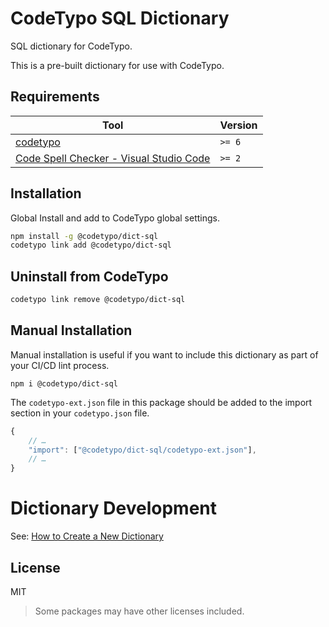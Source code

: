 # CodeTypo SQL Dictionary

SQL dictionary for CodeTypo.

This is a pre-built dictionary for use with CodeTypo.

## Requirements

| Tool                                                                                                                         | Version |
| ---------------------------------------------------------------------------------------------------------------------------- | ------- |
| [codetypo](https://github.com/khulnasoft/codetypo)                                                                           | `>= 6`  |
| [Code Spell Checker - Visual Studio Code](https://marketplace.visualstudio.com/items?itemName=khulnasoft.code-spell-checker) | `>= 2`  |

## Installation

Global Install and add to CodeTypo global settings.

```sh
npm install -g @codetypo/dict-sql
codetypo link add @codetypo/dict-sql
```

## Uninstall from CodeTypo

```sh
codetypo link remove @codetypo/dict-sql
```

## Manual Installation

Manual installation is useful if you want to include this dictionary as part of your CI/CD lint process.

```
npm i @codetypo/dict-sql
```

The `codetypo-ext.json` file in this package should be added to the import section in your `codetypo.json` file.

```javascript
{
    // …
    "import": ["@codetypo/dict-sql/codetypo-ext.json"],
    // …
}
```

# Dictionary Development

See: [How to Create a New Dictionary](https://github.com/khulnasoft/codetypo#how-to-create-a-new-dictionary)

## License

MIT

> Some packages may have other licenses included.
